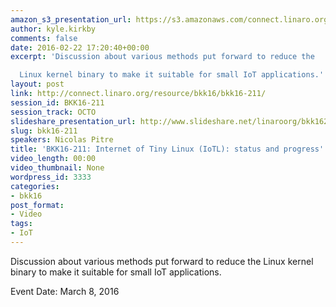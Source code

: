 ```yaml
---
amazon_s3_presentation_url: https://s3.amazonaws.com/connect.linaro.org/bkk16/Presentations/Tuesday/BKK16-211.pdf
author: kyle.kirkby
comments: false
date: 2016-02-22 17:20:40+00:00
excerpt: 'Discussion about various methods put forward to reduce the

  Linux kernel binary to make it suitable for small IoT applications.'
layout: post
link: http://connect.linaro.org/resource/bkk16/bkk16-211/
session_id: BKK16-211
session_track: OCTO
slideshare_presentation_url: http://www.slideshare.net/linaroorg/bkk16211-internet-of-tiny-linux-io-tl-status-and-progress
slug: bkk16-211
speakers: Nicolas Pitre
title: 'BKK16-211: Internet of Tiny Linux (IoTL): status and progress'
video_length: 00:00
video_thumbnail: None
wordpress_id: 3333
categories:
- bkk16
post_format:
- Video
tags:
- IoT
---
```


Discussion about various methods put forward to reduce the Linux kernel binary to make it suitable for small IoT applications.

Event Date: March 8, 2016

